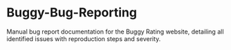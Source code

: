 # Buggy-Bug-Reporting
Manual bug report documentation for the Buggy Rating website, detailing all identified issues with reproduction steps and severity.
